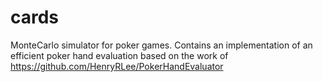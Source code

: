 # cards

MonteCarlo simulator for poker games.
Contains an implementation of an efficient poker hand evaluation based on the work of https://github.com/HenryRLee/PokerHandEvaluator
